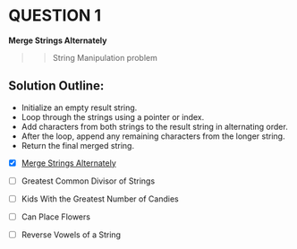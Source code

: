 # QUESTION 1

**Merge Strings Alternately** 

>> String Manipulation problem

## Solution Outline:
- Initialize an empty result string.
- Loop through the strings using a pointer or index.
- Add characters from both strings to the result string in alternating order.
- After the loop, append any remaining characters from the longer string.
- Return the final merged string.

- [x] [Merge Strings Alternately](./src/merge_strings.rs)

- [ ] Greatest Common Divisor of Strings
- [ ] Kids With the Greatest Number of Candies
- [ ] Can Place Flowers
- [ ] Reverse Vowels of a String